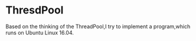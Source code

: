 # ThresdPool
Based on the thinking of the ThreadPool,I try to implement a program,which runs on Ubuntu Linux 16.04.
